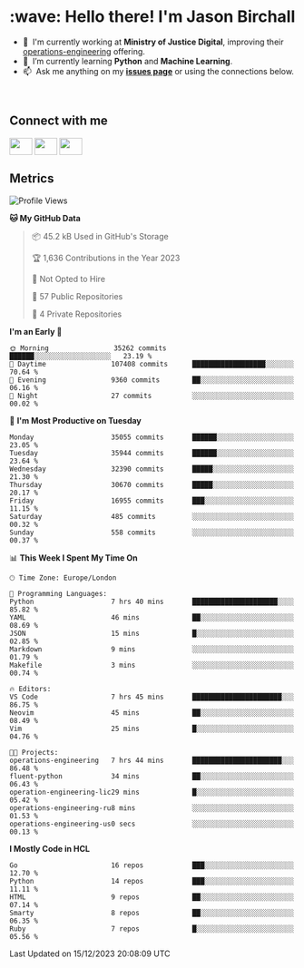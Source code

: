 <h1 align="left" id="jason-title">:wave: Hello there! I'm Jason Birchall</h1>

- :office: &nbsp;I'm currently working at **Ministry of Justice Digital**, improving their [operations-engineering](https://github.com/ministryofjustice/operations-engineering) offering.
- :seedling: &nbsp;I’m currently learning **Python** and **Machine Learning**.
- :mailbox: &nbsp;Ask me anything on my **[issues page]** or using the connections below.


<br>

<h2>Connect with me</h2>
<p>
<a href="https://twitter.com/jsonBirchall" target="blank"><img align="center" src="https://cdn.jsdelivr.net/npm/simple-icons@3.0.1/icons/twitter.svg" alt="" height="30" width="40" /></a>
<a href="https://keybase.io/json0" target="blank"><img align="center" src="https://cdn.jsdelivr.net/npm/simple-icons@3.0.1/icons/keybase.svg" alt="" height="30" width="40" /></a>
<a href="https://www.reddit.com/user/kakorate" target="blank"><img align="center" src="https://cdn.jsdelivr.net/npm/simple-icons@3.0.1/icons/reddit.svg" alt="" height="30" width="40" /></a>
</p>

<h2>Metrics</h2>

<!--START_SECTION:waka-->
![Profile Views](http://img.shields.io/badge/Profile%20Views-1-blue)

**🐱 My GitHub Data** 

> 📦 45.2 kB Used in GitHub's Storage 
 > 
> 🏆 1,636 Contributions in the Year 2023
 > 
> 🚫 Not Opted to Hire
 > 
> 📜 57 Public Repositories 
 > 
> 🔑 4 Private Repositories 
 > 
**I'm an Early 🐤** 

```text
🌞 Morning                35262 commits       ██████░░░░░░░░░░░░░░░░░░░   23.19 % 
🌆 Daytime                107408 commits      ██████████████████░░░░░░░   70.64 % 
🌃 Evening                9360 commits        ██░░░░░░░░░░░░░░░░░░░░░░░   06.16 % 
🌙 Night                  27 commits          ░░░░░░░░░░░░░░░░░░░░░░░░░   00.02 % 
```
📅 **I'm Most Productive on Tuesday** 

```text
Monday                   35055 commits       ██████░░░░░░░░░░░░░░░░░░░   23.05 % 
Tuesday                  35944 commits       ██████░░░░░░░░░░░░░░░░░░░   23.64 % 
Wednesday                32390 commits       █████░░░░░░░░░░░░░░░░░░░░   21.30 % 
Thursday                 30670 commits       █████░░░░░░░░░░░░░░░░░░░░   20.17 % 
Friday                   16955 commits       ███░░░░░░░░░░░░░░░░░░░░░░   11.15 % 
Saturday                 485 commits         ░░░░░░░░░░░░░░░░░░░░░░░░░   00.32 % 
Sunday                   558 commits         ░░░░░░░░░░░░░░░░░░░░░░░░░   00.37 % 
```


📊 **This Week I Spent My Time On** 

```text
🕑︎ Time Zone: Europe/London

💬 Programming Languages: 
Python                   7 hrs 40 mins       █████████████████████░░░░   85.82 % 
YAML                     46 mins             ██░░░░░░░░░░░░░░░░░░░░░░░   08.69 % 
JSON                     15 mins             █░░░░░░░░░░░░░░░░░░░░░░░░   02.85 % 
Markdown                 9 mins              ░░░░░░░░░░░░░░░░░░░░░░░░░   01.79 % 
Makefile                 3 mins              ░░░░░░░░░░░░░░░░░░░░░░░░░   00.74 % 

🔥 Editors: 
VS Code                  7 hrs 45 mins       ██████████████████████░░░   86.75 % 
Neovim                   45 mins             ██░░░░░░░░░░░░░░░░░░░░░░░   08.49 % 
Vim                      25 mins             █░░░░░░░░░░░░░░░░░░░░░░░░   04.76 % 

🐱‍💻 Projects: 
operations-engineering   7 hrs 44 mins       ██████████████████████░░░   86.48 % 
fluent-python            34 mins             ██░░░░░░░░░░░░░░░░░░░░░░░   06.43 % 
operation-engineering-lic29 mins             █░░░░░░░░░░░░░░░░░░░░░░░░   05.42 % 
operations-engineering-ru8 mins              ░░░░░░░░░░░░░░░░░░░░░░░░░   01.53 % 
operations-engineering-us0 secs              ░░░░░░░░░░░░░░░░░░░░░░░░░   00.13 % 
```

**I Mostly Code in HCL** 

```text
Go                       16 repos            ███░░░░░░░░░░░░░░░░░░░░░░   12.70 % 
Python                   14 repos            ███░░░░░░░░░░░░░░░░░░░░░░   11.11 % 
HTML                     9 repos             ██░░░░░░░░░░░░░░░░░░░░░░░   07.14 % 
Smarty                   8 repos             ██░░░░░░░░░░░░░░░░░░░░░░░   06.35 % 
Ruby                     7 repos             █░░░░░░░░░░░░░░░░░░░░░░░░   05.56 % 
```




 Last Updated on 15/12/2023 20:08:09 UTC
<!--END_SECTION:waka-->

<!-- links -->

[issues page]: https://github.com/jasonBirchall/jasonBirchall/issues "jasonBirchall/issues"
